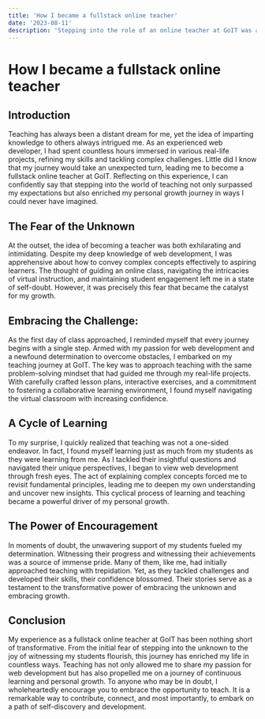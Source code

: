```yaml
---
title: 'How I became a fullstack online teacher'
date: '2023-08-11'
description: 'Stepping into the role of an online teacher at GoIT was a blend of excitement and uncertainty. Guiding students through web development while learning alongside them humbled me, showcasing that teaching is a two-way avenue for growth.'
---
```


# How I became a fullstack online teacher

## Introduction

Teaching has always been a distant dream for me, yet the idea of imparting knowledge to others always intrigued me. As an experienced web developer, I had spent countless hours immersed in various real-life projects, refining my skills and tackling complex challenges. Little did I know that my journey would take an unexpected turn, leading me to become a fullstack online teacher at GoIT. Reflecting on this experience, I can confidently say that stepping into the world of teaching not only surpassed my expectations but also enriched my personal growth journey in ways I could never have imagined.

## The Fear of the Unknown

At the outset, the idea of becoming a teacher was both exhilarating and intimidating. Despite my deep knowledge of web development, I was apprehensive about how to convey complex concepts effectively to aspiring learners. The thought of guiding an online class, navigating the intricacies of virtual instruction, and maintaining student engagement left me in a state of self-doubt. However, it was precisely this fear that became the catalyst for my growth.

## Embracing the Challenge:

As the first day of class approached, I reminded myself that every journey begins with a single step. Armed with my passion for web development and a newfound determination to overcome obstacles, I embarked on my teaching journey at GoIT. The key was to approach teaching with the same problem-solving mindset that had guided me through my real-life projects. With carefully crafted lesson plans, interactive exercises, and a commitment to fostering a collaborative learning environment, I found myself navigating the virtual classroom with increasing confidence.

## A Cycle of Learning

To my surprise, I quickly realized that teaching was not a one-sided endeavor. In fact, I found myself learning just as much from my students as they were learning from me. As I tackled their insightful questions and navigated their unique perspectives, I began to view web development through fresh eyes. The act of explaining complex concepts forced me to revisit fundamental principles, leading me to deepen my own understanding and uncover new insights. This cyclical process of learning and teaching became a powerful driver of my personal growth.

## The Power of Encouragement

In moments of doubt, the unwavering support of my students fueled my determination. Witnessing their progress and witnessing their achievements was a source of immense pride. Many of them, like me, had initially approached teaching with trepidation. Yet, as they tackled challenges and developed their skills, their confidence blossomed. Their stories serve as a testament to the transformative power of embracing the unknown and embracing growth.

## Conclusion

My experience as a fullstack online teacher at GoIT has been nothing short of transformative. From the initial fear of stepping into the unknown to the joy of witnessing my students flourish, this journey has enriched my life in countless ways. Teaching has not only allowed me to share my passion for web development but has also propelled me on a journey of continuous learning and personal growth. To anyone who may be in doubt, I wholeheartedly encourage you to embrace the opportunity to teach. It is a remarkable way to contribute, connect, and most importantly, to embark on a path of self-discovery and development.

